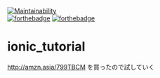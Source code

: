 [![Maintainability](https://api.codeclimate.com/v1/badges/7be7ff65b775fc1b77d1/maintainability)](https://codeclimate.com/github/MozyOk/ionic_tutorial/maintainability)  
[![forthebadge](http://forthebadge.com/images/badges/winter-is-coming.svg)](http://forthebadge.com)
[![forthebadge](https://forthebadge.com/images/badges/validated-html5.svg)](https://forthebadge.com)

# ionic_tutorial
http://amzn.asia/799TBCM を買ったので試していく
